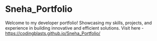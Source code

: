 # Sneha_Portfolio
Welcome to my developer portfolio! Showcasing my skills, projects, and experience in building innovative and efficient solutions.
Visit here - https://codingblasts.github.io/Sneha_Portfolio/
